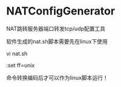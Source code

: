 # NATConfigGenerator
NAT跳转服务器端口转发tcp/udp配置工具

软件生成的nat.sh脚本需要先在linux下使用

vi nat.sh

:set ff=unix

命令转换编码后才可以作为linux脚本运行！

